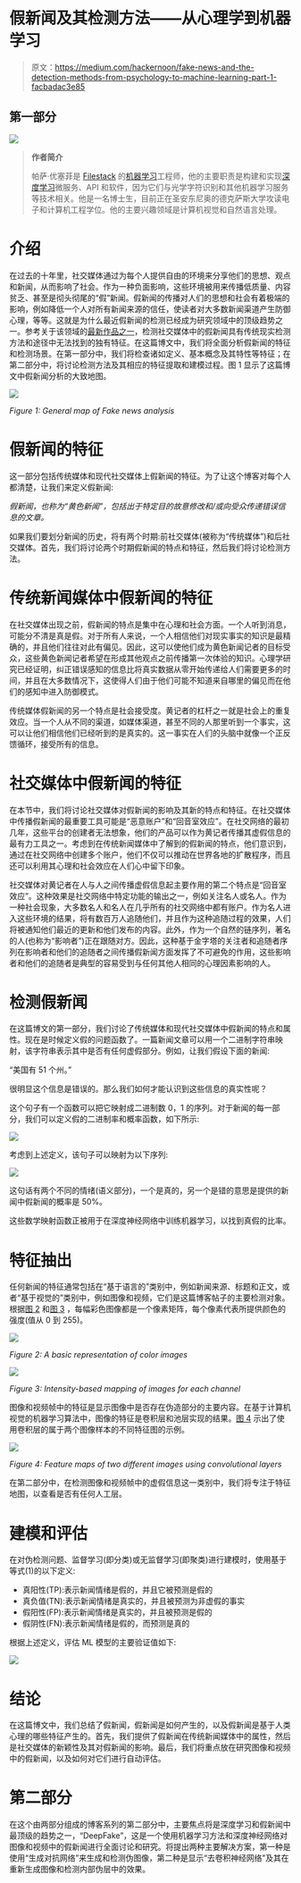 # 假新闻及其检测方法——从心理学到机器学习

> 原文：<https://medium.com/hackernoon/fake-news-and-the-detection-methods-from-psychology-to-machine-learning-part-1-facbadac3e85>

## 第一部分

![](img/a958fc040bcd9d0cf5e91c765acde0c3.png)

> **作者简介**
> 
> 帕萨·优塞菲是 [Filestack](https://www.filestack.com/) 的[机器学习](https://hackernoon.com/tagged/machine-learning)工程师，他的主要职责是构建和实现[深度学习](https://hackernoon.com/tagged/deep-learning)微服务、API 和软件，因为它们与光学字符识别和其他机器学习服务等技术相关。他是一名博士生，目前正在圣安东尼奥的德克萨斯大学攻读电子和计算机工程学位。他的主要兴趣领域是计算机视觉和自然语言处理。

# 介绍

在过去的十年里，社交媒体通过为每个人提供自由的环境来分享他们的思想、观点和新闻，从而影响了社会。作为一种负面影响，这些环境被用来传播低质量、内容贫乏、甚至是彻头彻尾的“假”新闻。假新闻的传播对人们的思想和社会有着极端的影响，例如降低一个人对所有新闻来源的信任，使读者对大多数新闻渠道产生防御心理，等等。这就是为什么最近假新闻的检测已经成为研究领域中的顶级趋势之一。参考关于该领域的[最新作品之一](https://arxiv.org/pdf/1708.01967.pdf)，检测社交媒体中的假新闻具有传统现实检测方法和途径中无法找到的独有特征。在这篇博文中，我们将全面分析假新闻的特征和检测场景。在第一部分中，我们将检查诸如定义、基本概念及其特性等特征；在第二部分中，将讨论检测方法及其相应的特征提取和建模过程。图 1 显示了这篇博文中假新闻分析的大致地图。

![](img/9b0e4d3ff88aba16f0fa44b32e9c7c2b.png)

*Figure 1: General map of Fake news analysis*

# 假新闻的特征

这一部分包括传统媒体和现代社交媒体上假新闻的特征。为了让这个博客对每个人都清楚，让我们来定义假新闻:

*假新闻，也称为“黄色新闻”，包括出于特定目的故意修改和/或向受众传递错误信息的文章。*

如果我们要划分新闻的历史，将有两个时期:前社交媒体(被称为“传统媒体”)和后社交媒体。首先，我们将讨论两个时期假新闻的特点和特征，然后我们将讨论检测方法。

# 传统新闻媒体中假新闻的特征

在社交媒体出现之前，假新闻的特点是集中在心理和社会方面。一个人听到消息，可能分不清是真是假。对于所有人来说，一个人相信他们对现实事实的知识是最精确的，并且他们往往对此有偏见。因此，这可以使他们成为黄色新闻记者的目标受众，这些黄色新闻记者希望在形成其他观点之前传播第一次体验的知识。心理学研究已经证明，纠正错误感知的信息比将真实数据从零开始传递给人们需要更多的时间，并且在大多数情况下，这使得人们由于他们可能不知道来自哪里的偏见而在他们的感知中进入防御模式。

传统媒体假新闻的另一个特点是社会接受度。黄记者的杠杆之一就是社会上的重复效应。当一个人从不同的渠道，如媒体渠道，甚至不同的人那里听到一个事实，这可以让他们相信他们已经听到的是真实的。这一事实在人们的头脑中就像一个正反馈循环，接受所有的信息。

# 社交媒体中假新闻的特征

在本节中，我们将讨论社交媒体对假新闻的影响及其新的特点和特征。在社交媒体中传播假新闻的最重要工具可能是“恶意账户”和“回音室效应”。在社交网络的最初几年，这些平台的创建者无法想象，他们的产品可以作为黄记者传播其虚假信息的最有力工具之一。考虑到在传统新闻媒体中了解到的假新闻的特点，他们意识到，通过在社交网络中创建多个账户，他们不仅可以推动在世界各地的扩散程序，而且还可以利用其心理和社会效应在人们心中留下印象。

社交媒体对黄记者在人与人之间传播虚假信息起主要作用的第二个特点是“回音室效应”。这种效果是社交网络中特定功能的输出之一，例如关注名人或名人。作为一种社会现象，大多数名人和名人在几乎所有的社交网络中都有账户。作为名人进入这些环境的结果，将有数百万人追随他们，并且作为这种追随过程的效果，人们将被通知他们最近的更新和他们发布的内容。此外，作为一个自然的链序列，著名的人(也称为“影响者”)正在跟随对方。因此，这种基于金字塔的关注者和追随者序列在影响者和他们的追随者之间传播假新闻方面发挥了不可避免的作用，这些影响者和他们的追随者是典型的容易受到与任何其他人相同的心理因素影响的人。

# 检测假新闻

在这篇博文的第一部分，我们讨论了传统媒体和现代社交媒体中假新闻的特点和属性。现在是时候定义假的问题函数了。一篇新闻文章可以用一个二进制字符串映射，该字符串表示其中是否有任何虚假部分。例如，让我们假设下面的新闻:

“美国有 51 个州。”

很明显这个信息是错误的。那么我们如何才能认识到这些信息的真实性呢？

这个句子有一个函数可以把它映射成二进制数 0，1 的序列。对于新闻的每一部分，我们可以定义假的二进制率和概率函数，如下所示:

![](img/436d0c5c271458daf1c849e2057ed1ec.png)

考虑到上述定义，该句子可以映射为以下序列:

![](img/3288627695006c482dad9713c19f3ed4.png)

这句话有两个不同的情绪(语义部分)，一个是真的，另一个是错的意思是提供的新闻中假新闻的概率是 50%。

这些数学映射函数正被用于在深度神经网络中训练机器学习，以找到真假的比率。

# 特征抽出

任何新闻的特征通常包括在“基于语言的”类别中，例如新闻来源、标题和正文，或者“基于视觉的”类别中，例如图像和视频，它们是这篇博客帖子的主要检测对象。根据[图 2](https://www.researchgate.net/figure/Color-image-representation-and-RGB-matrix_fig15_282798184) 和[图 3](http://www.socialledge.com/sjsu/images/f/f4/) ，每幅彩色图像都是一个像素矩阵，每个像素代表所提供颜色的强度(值从 0 到 255)。

![](img/192d931de257cdd09de7c57b98dafe35.png)

*Figure 2: A basic representation of color images*

![](img/1f69fc5503cadd97f5081ec30d305132.png)

*Figure 3: Intensity-based mapping of images for each channel*

图像和视频帧中的特征是显示图像中是否存在伪造部分的主要内容。在基于计算机视觉的机器学习算法中，图像的特征是卷积层和池层实现的结果。[图 4](https://www.spiedigitallibrary.org/journals/Journal-of-Applied-Remote-Sensing/volume-11/issue-4/042613/Do-deep-convolutional-neural-networks-really-need-to-be-deep/10.1117/1.JRS.11.042613.short?SSO=1) 示出了使用卷积层的属于两个图像样本的不同特征图的示例。

![](img/a66ed51844ff02f96ebe1a4f8a9c57ab.png)

*Figure 4: Feature maps of two different images using convolutional layers*

在第二部分中，在检测图像和视频帧中的虚假信息这一类别中，我们将专注于特征地图，以查看是否有任何人工层。

# 建模和评估

在对伪检测问题、监督学习(即分类)或无监督学习(即聚类)进行建模时，使用基于等式(1)的以下定义:

*   真阳性(TP):表示新闻情绪是假的，并且它被预测是假的
*   真负值(TN):表示新闻情绪是真实的，并且被预测为非虚假的事实
*   假阳性(FP):表示新闻情绪是真实的，并且被预测是假的
*   假阴性(FN):表示新闻情绪是假的，而预测是真的

根据上述定义，评估 ML 模型的主要验证值如下:

![](img/e57442f5a0b9ee7c786104915b7ad99a.png)

# 结论

在这篇博文中，我们总结了假新闻，假新闻是如何产生的，以及假新闻是基于人类心理的哪些特征产生的。首先，我们提供了假新闻在传统新闻媒体中的属性，然后是社交媒体的新颖性及其对假新闻的影响。最后，我们将重点放在研究图像和视频中的假新闻，以及如何对它们进行自动评估。

# 第二部分

在这个由两部分组成的博客系列的第二部分中，主要焦点将是深度学习和假新闻中最顶级的趋势之一，“DeepFake”，这是一个使用机器学习方法和深度神经网络对图像和视频中的假新闻进行全面讨论和研究。将提出两种主要解决方案，第一种是使用“生成对抗网络”来生成和检测伪图像，第二种是显示“去卷积神经网络”及其在重新生成图像和检测内部伪层中的效果。
